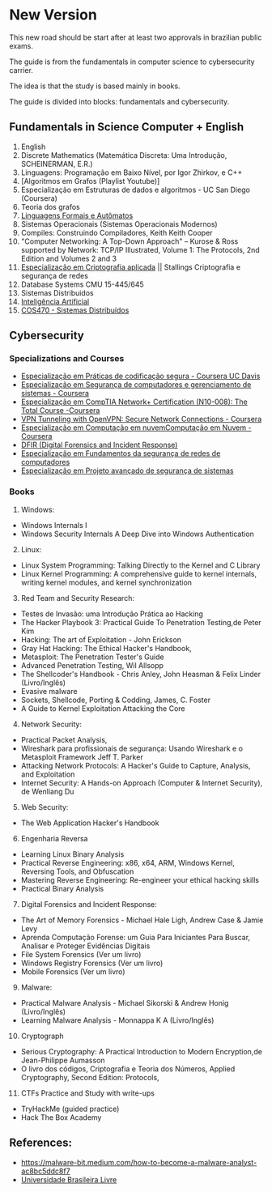 # New Version

This new road should be start after at least two approvals in brazilian public exams.

The guide is from the fundamentals in computer science to cybersecurity carrier. 

The idea is that the study is based mainly in books.

The guide is divided into blocks: fundamentals and cybersecurity.


## Fundamentals in Science Computer + English

1. English 
2. Discrete Mathematics (Matemática Discreta: Uma Introdução, SCHEINERMAN, E.R.)
3. Linguagens: Programação em Baixo Nível, por Igor Zhirkov, e C++ 
4. [Algoritmos em Grafos (Playlist Youtube)]
5. Especialização em Estruturas de dados e algoritmos - UC San Diego (Coursera)
6. Teoria dos grafos 
7. [Linguagens Formais e Autômatos](https://www.youtube.com/playlist?list=PLncEdvQ20-mhD_qMeLHtLnA3XDT1Fr_k4)
8. Sistemas Operacionais (Sistemas Operacionais Modernos)
9. Compiles: Construindo Compiladores, Keith Keith Cooper
9. "Computer Networking: A Top-Down Approach" – Kurose & Ross supported by Network: TCP/IP Illustrated, Volume 1: The Protocols, 2nd Edition and Volumes 2 and 3
10. [Especialização em Criptografia aplicada](https://www.coursera.org/specializations/applied-crypto) || Stallings Criptografia e segurança de redes
11. Database Systems CMU 15-445/645
12. Sistemas Distribuidos
13. [Inteligência Artificial](https://www.youtube.com/playlist?list=PLeejGOroKw_txh7j7S3etF5eudI2WvMx0)
14. [COS470 - Sistemas Distribuídos](https://www.youtube.com/playlist?list=PLP0bYj2MTFcuXa4-EbBKhvehr-rkxpeR8)



## Cybersecurity

### Specializations and Courses

- [Especialização em Práticas de codificação segura - Coursera UC Davis](https://www.coursera.org/specializations/secure-coding-practices)
- [Especialização em Segurança de computadores e gerenciamento de sistemas - Coursera](https://www.coursera.org/specializations/computer-security-systems-management)
- [Especialização em CompTIA Network+ Certification (N10-008): The Total Course -Coursera](https://www.coursera.org/specializations/packt-comptia-network-certification-n10-008-the-total-course)
- [VPN Tunneling with OpenVPN: Secure Network Connections - Coursera](https://www.coursera.org/projects/vpn-tunneling-with-openvpn-secure-network-connections)
- [Especialização em Computação em nuvemComputação em Nuvem - Coursera](https://www.coursera.org/specializations/cloud-computing)
- [DFIR (Digital Forensics and Incident Response)](https://www.mentebinaria.com.br/courses/course/2-dfir/)
- [Especialização em Fundamentos da segurança de redes de computadores](https://www.coursera.org/specializations/computer-network-security)
- [Especialização em Projeto avançado de segurança de sistemas](https://www.coursera.org/specializations/advanced-system-security-design)

### Books

1. Windows:
- Windows Internals I
- Windows Security Internals A Deep Dive into Windows Authentication

2. Linux:
- Linux System Programming: Talking Directly to the Kernel and C Library 
- Linux Kernel Programming: A comprehensive guide to kernel internals, writing kernel modules, and kernel synchronization

3. Red Team and Security Research: 
- Testes de Invasão: uma Introdução Prática ao Hacking
- The Hacker Playbook 3: Practical Guide To Penetration Testing,de Peter Kim
- Hacking: The art of Exploitation -  John Erickson
- Gray Hat Hacking: The Ethical Hacker's Handbook,
- Metasploit: The Penetration Tester's Guide
- Advanced Penetration Testing, Wil Allsopp
- The Shellcoder's Handbook - Chris Anley, John Heasman & Felix Linder (Livro/Inglês)
- Evasive malware 
- Sockets, Shellcode, Porting & Codding, James, C. Foster
- A Guide to Kernel Exploitation Attacking the Core

4. Network Security: 
- Practical Packet Analysis,
- Wireshark para profissionais de segurança: Usando Wireshark e o Metasploit Framework Jeff T. Parker
- Attacking Network Protocols: A Hacker's Guide to Capture, Analysis, and Exploitation
- Internet Security: A Hands-on Approach (Computer & Internet Security), de Wenliang Du 

5. Web Security:
- The Web Application Hacker's Handbook

6. Engenharia Reversa
- Learning Linux Binary Analysis
- Practical Reverse Engineering: x86, x64, ARM, Windows Kernel, Reversing Tools, and Obfuscation
- Mastering Reverse Engineering: Re-engineer your ethical hacking skills
- Practical Binary Analysis

7. Digital Forensics and Incident Response:
- The Art of Memory Forensics - Michael Hale Ligh, Andrew Case & Jamie Levy 
- Aprenda Computação Forense: um Guia Para Iniciantes Para Buscar, Analisar e Proteger Evidências Digitais
- File System Forensics (Ver um livro)
- Windows Registry Forensics (Ver um livro)
- Mobile Forensics (Ver um livro)

9. Malware: 
- Practical Malware Analysis - Michael Sikorski & Andrew Honig (Livro/Inglês)
- Learning Malware Analysis - Monnappa K A (Livro/Inglês)

10. Cryptograph
- Serious Cryptography: A Practical Introduction to Modern Encryption,de Jean-Philippe Aumasson 
- O livro dos códigos, Criptografia e Teoria dos Números, Applied Cryptography, Second Edition: Protocols, 

11. CTFs Practice and Study with write-ups
- TryHackMe (guided practice)
- Hack The Box Academy

## References:

- https://malware-bit.medium.com/how-to-become-a-malware-analyst-ac8bc5ddc8f7
- [Universidade Brasileira Livre](https://github.com/Universidade-Livre/ciencia-da-computacao)

